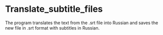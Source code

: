 # Translate_subtitle_files
The program translates the text from the .srt file into Russian and saves the new file in .srt format with subtitles in Russian.

